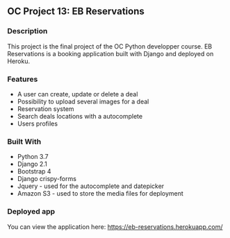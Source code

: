 ## OC Project 13: EB Reservations


### Description

This project is the final project of the OC Python developper course.
EB Reservations is a booking application built with Django and deployed on Heroku.


### Features

* A user can create, update or delete a deal
* Possibility to upload several images for a deal
* Reservation system
* Search deals locations with a autocomplete 
* Users profiles


### Built With

* Python 3.7
* Django 2.1
* Bootstrap 4
* Django crispy-forms
* Jquery - used for the autocomplete and datepicker
* Amazon S3 - used to store the media files for deployment


### Deployed app

You can view the application here: https://eb-reservations.herokuapp.com/



